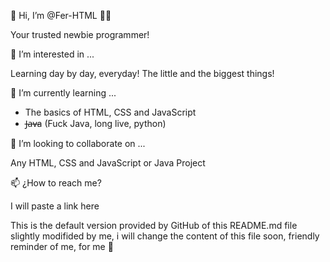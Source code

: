 👋 Hi, I’m @Fer-HTML 👨‍💻

Your trusted newbie programmer!

👀 I’m interested in ...

Learning day by day, everyday!
The little and the biggest things!

🌱 I’m currently learning ...

- The basics of HTML, CSS and JavaScript
- J̶a̶v̶a (Fuck Java, long live, python)

💞️ I’m looking to collaborate on ...

Any HTML, CSS and JavaScript or Java Project

📫 ¿How to reach me?

I will paste a link here

This is the default version provided by GitHub of this README.md file slightly modifided by me, i will change the content of this file soon, friendly reminder of me, for me 🧐

<!---
Fer-HTML/Fer-HTML is a ✨ special ✨ repository because its `README.md` (this file) appears on your GitHub profile.
You can click the Preview link to take a look at your changes.
--->
